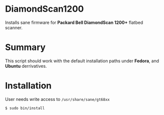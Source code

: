 # DiamondScan1200
Installs sane firmware for **Packard Bell DiamondScan 1200+** flatbed scanner.

Summary
=======
This script should work with the default installation paths under **Fedora**, and **Ubuntu** derrivatives.

Installation
============
User needs write access to `/usr/share/sane/gt68xx`

```
$ sudo bin/install
```
